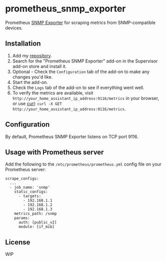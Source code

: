 # prometheus\_snmp\_exporter

Prometheus [SNMP Exporter](https://github.com/prometheus/snmp_exporter) for scraping metrics from SNMP-compatible devices.


## Installation

1. Add my [repository](https://github.com/falzm/home-assistant-addon-prometheus_snmp_exporter).
1. Search for the "Prometheus SNMP Exporter" add-on in the Supervisor add-on store and install it.
1. Optional - Check the `Configuration` tab of the add-on to make any changes you'd like.
1. Start the add-on.
1. Check the `Logs` tab of the add-on to see if everything went well.
1. To verify the metrics are available, visit `http://your_home_assistant_ip_address:9116/metrics` in your browser, or use [curl](https://curl.se/): `curl -X GET http://your_home_assistant_ip_address:9116/metrics`.


## Configuration

By default, Prometheus SNMP Exporter listens on TCP port 9116.


## Usage with Prometheus server

Add the following to the `/etc/prometheus/prometheus.yml` config file on your Prometheus server:

```
scrape_configs:
  ...
  - job_name: 'snmp'
    static_configs:
      - targets:
        - 192.168.1.1
        - 192.168.1.2
        - 192.168.1.3
    metrics_path: /snmp
    params:
      auth: [public_v2]
      module: [if_mib]
```

## License

WIP
